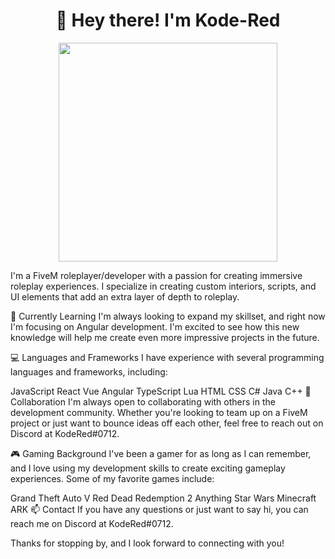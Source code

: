<h1 align="center">👋 Hey there! I'm Kode-Red</h1>
<p align="center">
  <img width="350" height="350" src="https://i.imgur.com/wAd4mLn.jpeg">
</p>
I'm a FiveM roleplayer/developer with a passion for creating immersive roleplay experiences. I specialize in creating custom interiors, scripts, and UI elements that add an extra layer of depth to roleplay.

🌱 Currently Learning
I'm always looking to expand my skillset, and right now I'm focusing on Angular development. I'm excited to see how this new knowledge will help me create even more impressive projects in the future.

💻 Languages and Frameworks
I have experience with several programming languages and frameworks, including:

JavaScript
React
Vue
Angular
TypeScript
Lua
HTML 
CSS
C#
Java
C++
🤝 Collaboration
I'm always open to collaborating with others in the development community. Whether you're looking to team up on a FiveM project or just want to bounce ideas off each other, feel free to reach out on Discord at KodeRed#0712.

🎮 Gaming Background
I've been a gamer for as long as I can remember, and I love using my development skills to create exciting gameplay experiences. Some of my favorite games include:

Grand Theft Auto V
Red Dead Redemption 2
Anything Star Wars
Minecraft
ARK
📫 Contact
If you have any questions or just want to say hi, you can reach me on Discord at KodeRed#0712.

Thanks for stopping by, and I look forward to connecting with you!
